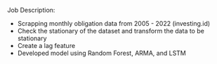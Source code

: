 Job Description:
- Scrapping monthly obligation data from 2005 - 2022 (investing.id)
- Check the stationary of the dataset and transform the data to be stationary
- Create a lag feature
- Developed model using Random Forest, ARMA, and LSTM
